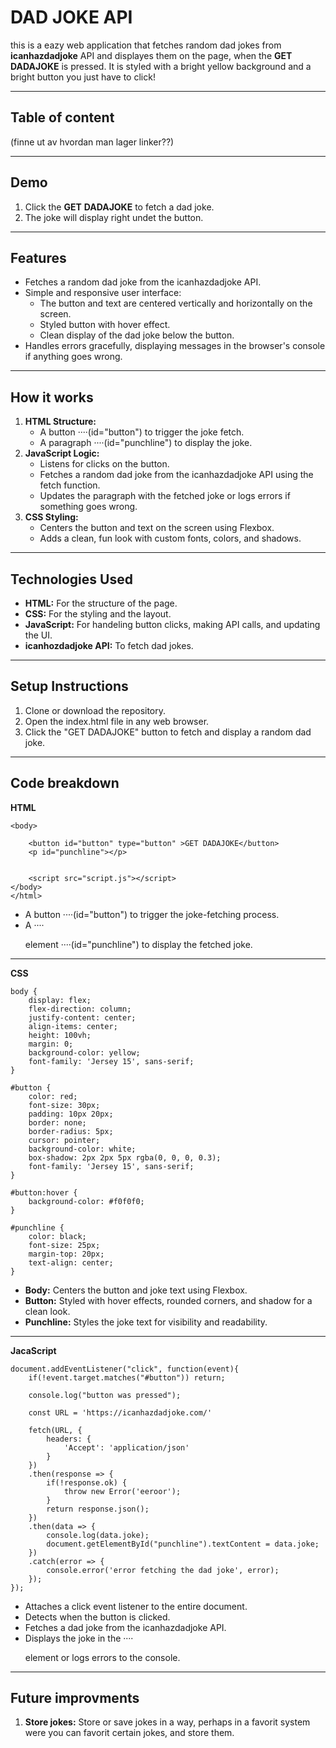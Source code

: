 # DAD JOKE API

this is a eazy web application that fetches random dad jokes from **icanhazdadjoke** API and displayes them on the page, when the **GET** **DADAJOKE** is pressed. It is styled with a bright yellow background and a bright button you just have to click!

***

## Table of content

(finne ut av hvordan man lager linker??)

***

## Demo

1) Click the **GET** **DADAJOKE** to fetch a dad joke.
2) The joke will display right undet the button.

***

## Features 

* Fetches a random dad joke from the icanhazdadjoke API.
* Simple and responsive user interface:
    * The button and text are centered vertically and horizontally on the screen.
    * Styled button with hover effect.
    * Clean display of the dad joke below the button.
* Handles errors gracefully, displaying messages in the browser's console if anything goes wrong.

***

## How it works

1) **HTML Structure:**
    * A button ····(id="button") to trigger the joke fetch.
    * A paragraph ····(id="punchline") to display the joke.
2) **JavaScript Logic:**
    * Listens for clicks on the button.
    * Fetches a random dad joke from the icanhazdadjoke API using the fetch function.
    * Updates the paragraph with the fetched joke or logs errors if something goes wrong.
3) **CSS Styling:**
    * Centers the button and text on the screen using Flexbox.
    * Adds a clean, fun look with custom fonts, colors, and shadows.

***

## Technologies Used

* **HTML:** For the structure of the page.
* **CSS:** For the styling and the layout.
* **JavaScript:** For handeling button clicks, making API calls, and updating the UI.
* **icanhozdadjoke API:** To fetch dad jokes. 

***

## Setup Instructions

1) Clone or download the repository.
2) Open the index.html file in any web browser.
3) Click the "GET DADAJOKE" button to fetch and display a random dad joke.

***

## Code breakdown 

**HTML**
```
<body>

    <button id="button" type="button" >GET DADAJOKE</button>
    <p id="punchline"></p>

    
    <script src="script.js"></script>
</body>
</html>
```

* A button ····(id="button") to trigger the joke-fetching process.
* A ····<p> element ····(id="punchline") to display the fetched joke.

***

**CSS**
```
body {
    display: flex;
    flex-direction: column; 
    justify-content: center; 
    align-items: center;
    height: 100vh; 
    margin: 0; 
    background-color: yellow;
    font-family: 'Jersey 15', sans-serif;
}

#button {
    color: red;
    font-size: 30px;
    padding: 10px 20px;
    border: none;
    border-radius: 5px;
    cursor: pointer;
    background-color: white; 
    box-shadow: 2px 2px 5px rgba(0, 0, 0, 0.3);
    font-family: 'Jersey 15', sans-serif; 
}

#button:hover {
    background-color: #f0f0f0; 
}

#punchline {
    color: black;
    font-size: 25px; 
    margin-top: 20px; 
    text-align: center;
}
```
* **Body:** Centers the button and joke text using Flexbox.
* **Button:** Styled with hover effects, rounded corners, and shadow for a clean look.
* **Punchline:** Styles the joke text for visibility and readability.

*** 
**JacaScript**
```
document.addEventListener("click", function(event){
    if(!event.target.matches("#button")) return;

    console.log("button was pressed");

    const URL = 'https://icanhazdadjoke.com/'

    fetch(URL, {
        headers: {
            'Accept': 'application/json'
        }
    })
    .then(response => {
        if(!response.ok) {
            throw new Error('eeroor');
        }
        return response.json();
    })
    .then(data => {
        console.log(data.joke);
        document.getElementById("punchline").textContent = data.joke;
    })
    .catch(error => {
        console.error('error fetching the dad joke', error);
    }); 
});

```
* Attaches a click event listener to the entire document.
* Detects when the button is clicked.
* Fetches a dad joke from the icanhazdadjoke API.
* Displays the joke in the ····<p> element or logs errors to the console.

***

## Future improvments 

1) **Store jokes:** Store or save jokes in a way, perhaps in a favorit system were you can favorit certain jokes, and store them.
